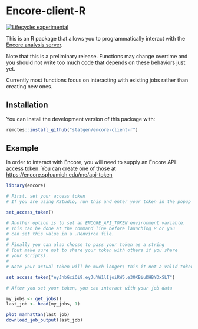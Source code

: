 
# Encore-client-R

<!-- badges: start -->
[![Lifecycle: experimental](https://img.shields.io/badge/lifecycle-experimental-orange.svg)](https://www.tidyverse.org/lifecycle/#experimental)
<!-- badges: end -->

This is an R package that allows you to programmatically interact with the [Encore analysis server](https://encore.sph.umich.edu/).

Note that this is a preliminary release. Functions
may change overtime and you should not write too much
code that depends on these behaviors just yet.

Currently most functions focus on interacting with existing jobs
rather than creating new ones.

## Installation

You can install the development version of this package with:

``` r
remotes::install_github("statgen/encore-client-r")
```

## Example

In order to interact with Encore, you will need to 
supply an Encore API access token. You can create
one of those at https://encore.sph.umich.edu/me/api-token

``` r
library(encore)

# First, set your access token
# If you are using RStudio, run this and enter your token in the popup

set_access_token()

# Another option is to set an ENCORE_API_TOKEN environment variable.
# This can be done at the command line before launching R or you
# can set this value in a .Renviron file.
#
# Finally you can also choose to pass your token as a string 
# (but make sure not to share your token with others if you share
# your scripts).
#
# Note your actual token will be much longer; this it not a valid token

set_access_token("eyJhbGciOi9.eyJuYW1lIjoiRW5.e30XBiuDHBYDxSLT")

# After you set your token, you can interact with your job data

my_jobs <- get_jobs()
last_job <- head(my_jobs, 1)

plot_manhattan(last_job)
download_job_output(last_job)

```

